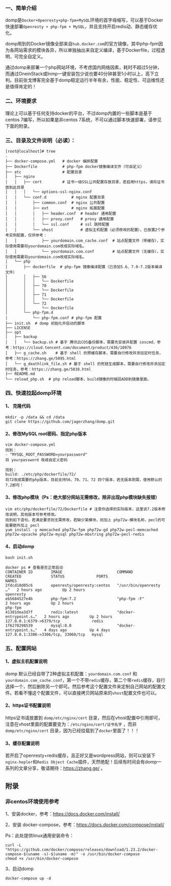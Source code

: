 ### 一、简单介绍
domp是`Docker+Openresty+php-fpm+MySQL`环境的首字母缩写，可以基于Docker快速部署`Openresty + php-fpm + MySQL`，并且支持开启redis动、静态缓存优化。

domp用到的Docker镜像全部来自`hub.docker.com`的官方镜像，其中php-fpm因为各网站需求的模块各异，所以单独抽出来自定义编译，基于Dockerfile，过程透明，可完全自定义。

通过domp来部署一个php网站环境，不考虑国内网络因素，耗时不超过5分钟，而通过OneinStack或lnmp一键安装包少说也要40分钟甚至1小时以上，高下立判。目前张戈博客完全基于domp稳定运行半年有余，性能、稳定性、可运维性还是值得肯定的！

### 二、环境要求
理论上可以基于任何支持docker的平台，不过domp内置的一些脚本是基于centos 7编写，所以如果是非centos 7系统，不可以通过脚本快速部署，请参见下面的附录。

### 三、目录及文件说明（必读）：
```
[root@localhost]# tree
.
├── docker-compose.yml   # docker 编排配置
├── Dockerfile           # php-fpm docker镜像编译文件（可自定义）
├── etc                  # 配置目录
│   ├── nginx
│   │   ├── cert         # 证书一级SSL公共配置存放目录，若启用https，请将证书放到此目录
│   │   │   └── options-ssl-nginx.conf
│   │   └── conf.d           # nginx 配置目录
│   │       ├── common.conf  # nginx 公共配置
│   │       ├── ext          # nginx 拓展配置
│   │       │   ├── header.conf  # header 通用配置
│   │       │   ├── proxy.conf   # proxy 通用配置
│   │       │   └── ssl.conf     # ssl 跳转配置
│   │       └── vhost            # 虚拟主机配置（必须修改的配置），已放置2个参考实例配置，仅供参考：
│   │           ├── yourdomain.com_cache.conf  # 站点配置文件（带缓存），实际使用需要将yourdomain.com改成实际域名。
│   │           └── yourdomain.com.conf        # 站点配置文件（无缓存），实际使用需要将yourdomain.com改成实际域名。
│   └── php
│       ├── dockerfile  # php-fpm 镜像编译配置（已添加5.6、7.0-7.2版本编译文件）
│       │   ├── 56
│       │   │   └── Dockerfile
│       │   ├── 70
│       │   │   └── Dockerfile
│       │   ├── 71
│       │   │   └── Dockerfile
│       │   └── 72
│       │       └── Dockerfile
│       └── php-fpm.d
│           └── php-fpm.conf # php-fpm 配置
├── init.sh  # domp 初始化并启动的脚本
├── LICENSE
├── opt
│   ├── backup
│   │   └── backup.sh # 基于 腾讯云COS备份脚本，需要先安装并配置 coscmd，参考：https://cloud.tencent.com/document/product/436/10976
│   ├── g_cache.sh    # 基于 shell 的预缓存脚本，需要自行修改并添加定时任务，参考：https://zhang.ge/5095.html
│   └── g_deathlink_file.sh # 基于 shell 的死链生成脚本，需要自行修改并添加定时任务，参考：https://zhang.ge/5038.html
├── README.md
└── reload_php.sh  # php reload脚本，build镜像的时候回ADD到镜像里面。
```
### 四、快速拉起domp环境
#### 1、 克隆代码
```
mkdir -p /data && cd /data
git clone https://github.com/jagerzhang/domp.git
```
#### 2、修改MySQL root密码、指定php版本
```
vim docker-compose.yml
找到：
- "MYSQL_ROOT_PASSWORD=yourpassword"
将 yourpassword 改成自定义密码

找到：
build: ./etc/php/dockerfile/72/ 
将72改成需要的php版本，目前支持56、70、71、72 四个版本，若无版本刚需，使用默认的7.2即可！
```
#### 3、修改php模块（Ps：绝大部分网站无需修改，除非出现php模块缺失报错）
```
vim etc/php/dockerfile/72/Dockerfile # 注意你选择的实际版本，这里说7.2版本修改说明，其他版本可参考修改。
找到如下语句，若满足要求则无需修改，若缺少某模块，则加上 php72w-模块名称，pecl的可能要额外加上 pecl
yum install -y memcached php72w-fpm php72w-gd php72w-pecl-memcached php72w-opcache php72w-mysql php72w-mbstring php72w-pecl-redis
```
#### 4、启动domp
```
bash init.sh

docker ps # 查看是否正常启动
CONTAINER ID        IMAGE                        COMMAND                  CREATED             STATUS              PORTS                                 NAMES
2fdcd10d05c6        openresty/openresty:centos   "/usr/bin/openresty …"   2 hours ago         Up 2 hours                                                openresty
eb5684527e4b        php-fpm:7.2                  "php-fpm -F"             2 hours ago         Up 2 hours                                                php-fpm
41381dea3d7f        redis:latest                 "docker-entrypoint.s…"   2 hours ago         Up 2 hours          127.0.0.1:6379->6379/tcp              redis
1f6278298539        mysql:8.0                    "docker-entrypoint.s…"   4 days ago          Up 4 days           127.0.0.1:3306->3306/tcp, 33060/tcp   mysql
```
### 五、配置网站

#### 1、虚拟主机配置说明
domp 默认已经自带了2种虚拟主机配置：`yourdomain.com.conf` 和 `yourdomain.com_cache.conf`，第一个不带`redis`缓存，第二个带`redis`缓存，自行选择一个，然后删除另一个即可。然后参考这个配置文件来定制自己网站的配置文件。若看不懂这个配置文件，可以直接拷贝网站原来的`vhost`配置文件也可以。

#### 2、https证书配置说明
https证书请放置到 `domp/etc/nginx/cert` 目录，然后在vhost配置中引用即可，注意在vhost里面的配置要变为：`/etc/nginx/cert/证书名字` ，而非`domp/etc/nginx/cert` 目录，因为已经挂载到了`docker`里面了！！！

#### 3、缓存配置说明
若开启了openresty+redis缓存，且正好又是wordpress网站，则可以安装下`nginx-hepler`和`Redis Object Cache`插件，天然绝配！后续有时间会有domp一系列的文章分享，敬请期待：https://zhang.ge/ 。

## 附录
### 非centos环境使用参考

1、安装docker，参考：https://docs.docker.com/install/

2、安装 docker-compose，参考：https://docs.docker.com/compose/install/

Ps：此处提供linux通用安装命令：
```
curl -L "https://github.com/docker/compose/releases/download/1.23.2/docker-compose-$(uname -s)-$(uname -m)" -o /usr/bin/docker-compose
chmod +x /usr/bin/docker-compose
```
3、启动domp
```
docker-compose up -d
```
